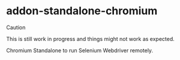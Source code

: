 # addon-standalone-chromium

> [!CAUTION]
> This is still work in progress and things might not work as expected.

Chromium Standalone to run Selenium Webdriver remotely.
